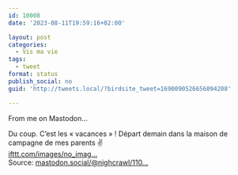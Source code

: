 ```yaml
---
id: 10008
date: '2023-08-11T19:59:16+02:00'

layout: post
categories:
  - Vis ma vie
tags:
  - tweet
format: status
publish_social: no
guid: 'http://tweets.local/?birdsite_tweet=1690090526656094208'

---
```


From me on Mastodon…

Du coup. C’est les « vacances » ! Départ demain dans la maison de campagne de mes parents ✌️  
 [ifttt.com/images/no\_imag…](https://ifttt.com/images/no_image_card.png)  
Source: [mastodon.social/@nighcrawl/110…](https://mastodon.social/@nighcrawl/110872738977867746)